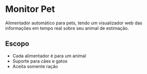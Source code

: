 # Monitor Pet

Alimentador automático para pets, tendo um visualizador web das informações em tempo real sobre seu animal de estimação.

## Escopo

- Cada alimentador é para um animal
- Suporte para cães e gatos
- Aceita somente ração
